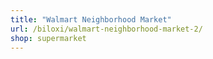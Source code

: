 ```yaml
---
title: "Walmart Neighborhood Market"
url: /biloxi/walmart-neighborhood-market-2/
shop: supermarket
---
```

